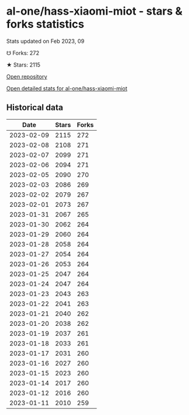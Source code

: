 # al-one/hass-xiaomi-miot - stars & forks statistics

Stats updated on Feb 2023, 09

☋ Forks: 272

★ Stars: 2115

[Open repository](https://github.com/al-one/hass-xiaomi-miot)

[Open detailed stats for al-one/hass-xiaomi-miot](https://reviewgithub.com/rep/al-one/hass-xiaomi-miot)

## Historical data
| Date | Stars | Forks |
|------|-------|-------|
| 2023-02-09 | 2115 | 272 | 
| 2023-02-08 | 2108 | 271 | 
| 2023-02-07 | 2099 | 271 | 
| 2023-02-06 | 2094 | 271 | 
| 2023-02-05 | 2090 | 270 | 
| 2023-02-03 | 2086 | 269 | 
| 2023-02-02 | 2079 | 267 | 
| 2023-02-01 | 2073 | 267 | 
| 2023-01-31 | 2067 | 265 | 
| 2023-01-30 | 2062 | 264 | 
| 2023-01-29 | 2060 | 264 | 
| 2023-01-28 | 2058 | 264 | 
| 2023-01-27 | 2054 | 264 | 
| 2023-01-26 | 2053 | 264 | 
| 2023-01-25 | 2047 | 264 | 
| 2023-01-24 | 2047 | 264 | 
| 2023-01-23 | 2043 | 263 | 
| 2023-01-22 | 2041 | 263 | 
| 2023-01-21 | 2040 | 262 | 
| 2023-01-20 | 2038 | 262 | 
| 2023-01-19 | 2037 | 261 | 
| 2023-01-18 | 2033 | 261 | 
| 2023-01-17 | 2031 | 260 | 
| 2023-01-16 | 2027 | 260 | 
| 2023-01-15 | 2023 | 260 | 
| 2023-01-14 | 2017 | 260 | 
| 2023-01-12 | 2016 | 260 | 
| 2023-01-11 | 2010 | 259 | 

